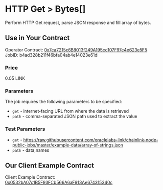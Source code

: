 # HTTP Get > Bytes[]

Perform HTTP Get request, parse JSON response and fill array of bytes.

## Use in Your Contract

Operator Contract: [0x7ca7215c6B8013f249A195cc107F97c4e623e5F5](https://mumbai.polygonscan.com/address/0x7ca7215c6B8013f249A195cc107F97c4e623e5F5)  
JobID: b4ad328b211f46bfa04ab4e14023e61d

### Price

0.05 LINK

### Parameters

The job requires the following parameters to be specified:

* `get` - internet-facing URL from where the data is retrieved
* `path` - comma-separated JSON path used to extract the value

### Test Parameters

* `get` - https://raw.githubusercontent.com/oraclelabs-link/chainlink-node-public-jobs/master/example-data/array-of-strings.json
* `path` - data,names

## Our Client Example Contract
  
Client Example Contract: [0x0532bA07c1B5F93FCb566A6aF913Ae674315340c](https://mumbai.polygonscan.com/address/0x0532bA07c1B5F93FCb566A6aF913Ae674315340c)
